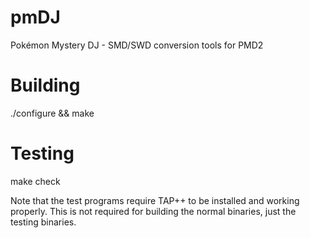 pmDJ
====

Pokémon Mystery DJ - SMD/SWD conversion tools for PMD2


Building
========

./configure && make


Testing
=======

make check

Note that the test programs require TAP++ to be installed and working properly. This is not required for building the normal binaries, just the testing binaries.

